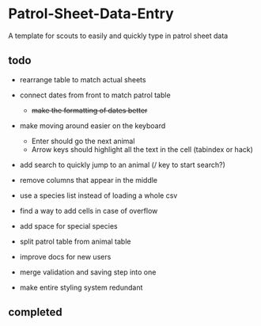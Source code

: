 # Patrol-Sheet-Data-Entry
A template for scouts to easily and quickly type in patrol sheet data

## todo

- rearrange table to match actual sheets
- connect dates from front to match patrol table
    - ~~make the formatting of dates better~~
- make moving around easier on the keyboard
    - Enter should go the next animal
    - Arrow keys should highlight all the text in the cell (tabindex or hack)
- add search to quickly jump to an animal (/ key to start search?)

- remove columns that appear in the middle
- use a species list instead of loading a whole csv
- find a way to add cells in case of overflow
- add space for special species
- split patrol table from animal table
- improve docs for new users
- merge validation and saving step into one
- make entire styling system redundant

## completed
